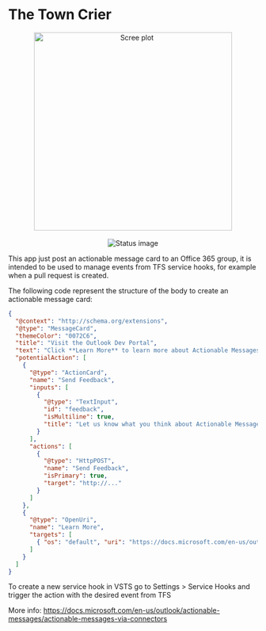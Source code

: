 # The Town Crier

<p align="center">
  <img src="https://upload.wikimedia.org/wikipedia/commons/0/0b/El_pregonero%2C_costumbres_de_Arag%C3%B3n%2C_de_Valeriano_Dom%C3%ADnguez_B%C3%A9cquer.jpg" alt="Scree plot" width="400">
  <br><br>
  <img src="https://travis-ci.com/sergiovhe/warriors-webhooks-app.svg?branch=master" alt="Status image">
  <br>
</p>

This app just post an actionable message card to an Office 365 group, it is intended to be used to manage events from TFS service hooks, for example when a pull request is created.

The following code represent the structure of the body to create an actionable message card:

```json
{
  "@context": "http://schema.org/extensions",
  "@type": "MessageCard",
  "themeColor": "0072C6",
  "title": "Visit the Outlook Dev Portal",
  "text": "Click **Learn More** to learn more about Actionable Messages!",
  "potentialAction": [
    {
      "@type": "ActionCard",
      "name": "Send Feedback",
      "inputs": [
        {
          "@type": "TextInput",
          "id": "feedback",
          "isMultiline": true,
          "title": "Let us know what you think about Actionable Messages"
        }
      ],
      "actions": [
        {
          "@type": "HttpPOST",
          "name": "Send Feedback",
          "isPrimary": true,
          "target": "http://..."
        }
      ]
    },
    {
      "@type": "OpenUri",
      "name": "Learn More",
      "targets": [
        { "os": "default", "uri": "https://docs.microsoft.com/en-us/outlook/actionable-messages" }
      ]
    }
  ]
}
```

To create a new service hook in VSTS go to Settings > Service Hooks and trigger the action with the desired event from TFS

More info: https://docs.microsoft.com/en-us/outlook/actionable-messages/actionable-messages-via-connectors